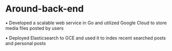 # Around-back-end

• Developed a scalable web service in Go and utilized Google Cloud to store media files posted by users

• Deployed Elasticsearch to GCE and used it to index recent searched posts and personal posts
